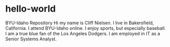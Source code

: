# hello-world
BYU-Idaho Repository
Hi my name is Cliff Nielsen.
I live in Bakersfield, California.
I attend BYU-Idaho online.
I enjoy sports, but especially baseball. I am a true blue fan of the Los Angeles Dodgers.
I am employed in IT as a Senior Systems Analyst.
